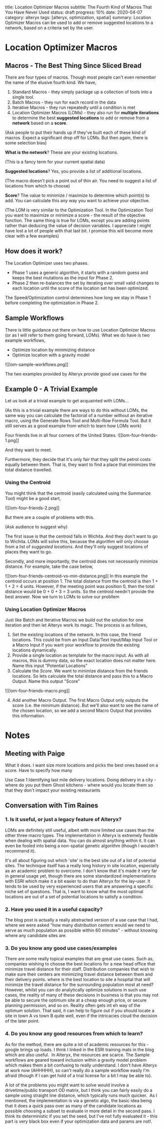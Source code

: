 title: Location Optimizer Macros
subtitle: The Fourth Kind of Macros That You Have Never Used
status: draft
progress: 10%
date: 2020-04-07
category: alteryx
tags: [alteryx, optimization, spatial]
summary: Location Optimizer Macros can be used to add or remove suggested locations to a network, based on a criteria set by the user.


# Location Optimizer Macros
## Macros - The Best Thing Since Sliced Bread
There are four types of macros. Though most people can't even remember the name of the elusive fourth kind. We have,
1. Standard Macros - they simply package up a collection of tools into a single tool.
2. Batch Macros - they run for each record in the data
3. Iterative Macros - they run repeatedly until a condition is met
4. Location Optimizer Macros (LOMs) - they also run for **multiple iterations** to determine the best **suggested locations** to add or remove from a **network** based on a **score**.

(Ask people to put their hands up if they've built each of these kind of macros. Expect a significant drop off for LOMs. But then again, there is some selection bias)

**What is the network**? These are your existing locations.

(This is a fancy term for your current spatial data)

**Suggested locations**? Yes, you provide a list of additional locations.

(The macro doesn't pick a point out of thin air. You need to suggest a list of locations from which to choose)

**Score**? The value to minimize / maximize to determine which point(s) to add. You can calculate this any way you want to achieve your objective.

(The LOM is very similar to the Optimization Tool. In the Optimization Tool you want to maximize or minimize a score - the result of the objective function. The same thing is true for LOMs, except you are adding points rather than deducing the value of decision variables. I appreciate I might have lost a lot of people with that last bit. I promise this will become more clear with a few examples)


## How does it work?
The Location Optimizer uses two phases.    
* Phase 1 uses a generic algorithm, it starts with a random guess and keeps the best mutations as the input for Phase 2. 
* Phase 2 then re-balances the set by iterating over small valid changes to each location until the score of the location set has been optimized.  
  
The Speed/Optimization control determines how long we stay in Phase 1 before completing the optimization in Phase 2.


## Sample Workflows
There is little guidance out there on how to use Location Optimizer Macros (or as I will refer to them going forward, LOMs). What we do have is two example workflows,
* Optimize location by minimizing distance
* Optimize location with a gravity model

![[lom-sample-workflows.png]]

The two examples provided by Alteryx provide good use cases for the 

## Example 0 - A Trivial Example
Let us look at a trivial example to get acquainted with LOMs...

(As this is a trivial example there are ways to do this without LOMs, the same way you can calculate the factorial of a number without an iterative macro, using the Generate Rows Tool and Multi-Row Formula Tool. But it still serves as a good example from which to learn how LOMs work)

Four friends live in all four corners of the United States. 
![[lom-four-friends-1.png]]

And they want to meet.

Furthermore, they decide that it's only fair that they split the petrol costs equally between them. That is, they want to find a place that minimizes the total distance travelled.

### Using the Centroid

You might think that the centroid (easily calculated using the Summarize Tool) might be a good start,

![[lom-four-friends-2.png]]

But there are a couple of problems with this.

(Ask audience to suggest why)

The first issue is that the centroid falls in Wichita. And they don't want to go to Wichita. LOMs will solve this, because the algorithm will only choose from a list of *suggested locations*. And they'll only suggest locations of places they want to go.

Secondly, and more importantly, the centroid does not necessarily minimize distance. For example, take the case below,

![[lom-four-friends-centroid-vs-min-distance.png]]
In this example the centroid occurs at position 1. The total distance from the centroid is then 1 + 1 + 2 = 4 units.
However, if the meeting point was position 0, then the total distance would be 0 + 0 + 3 = 3 units.
So the centroid needn't provide the best answer. Now we turn to LOMs to solve our probllem

### Using Location Optimizer Macros
Just like Batch and Iterative Macros we build out the solution for one iteration and then let Alteryx work its magic. The process is as follows,
1. Set the existing locations of the network. In this case, the friend locations. This could be from an Input Data/Text Input/Map Input Tool or a Macro Input if you want your workflow to provide the existing locations dynamically.
2. Provide a single location as template for the macro input. As with all macros, this is dummy data, so the exact location does not matter here. Name this input "Potential Locations"
3. Calculate the *Score*. We want to minimize distance from the friends locations. So lets calculate the total distance and pass this to a Macro Output. Name this output "Score"


![[lom-four-friends-macro.png]]

4. Add another Macro Output. The first Macro Output only outputs the score (i.e. the minimum distance). But we'll also want to see the name of the chosen location, so we add a second Macro Output that provides this information.


# Notes

## Meeting with Paige
What it does.
I want size more locations and picks the best ones based on a score. Have to specify how many

Use Case 1
Identifying last mile delivery locations. Doing delivery in a city - where do you put them
Ghost kitchens - where would you locate them so that they don't impact your existing restaurants

## Conversation with Tim Raines
### 1. Is it useful, or just a legacy feature of Alteryx?
LOMs are definitely still useful, albeit with more limited use cases than the other three macro types. The implementation in Alteryx is extremely flexible when dealing with spatial data. You can do almost anything within it. It can even be fooled into being a non-spatial genetic algorithm (though I wouldn't recommend it).

It's all about figuring out which 'site' is the best site out of a list of potential sites. The technique itself has a really long history in site location, especially as an academic problem to overcome. I don't know that it's made it very far in general usage yet, though there are some standardized implementations with ESRI which make it a bit easier to do than Alteryx for the lay-user. It tends to be used by very experienced users that are answering a specific niche set of questions. That is, I want to know what the most optimal locations are out of a set of potential locations to satisfy a condition.

### 2. Have you used it in a useful capacity?
The blog post is actually a really abstracted version of a use case that I had, where we were asked "how many distribution centers would we need to serve as much population as possible within 60 minutes" - without knowing where any candidate sites are.

### 3. Do you know any good use cases/examples
There are some really topical examples that are great use cases. Such as, companies wishing to choose the best locations for a new head office that minimize travel distance for their staff. Distribution companies that wish to make sure their centers are minimizing travel distance between them and their delivery points. where is the best location to site a hospital that will minimize the travel distance for the surrounding population most at need?
However, whilst you can do analytically optimize solutions in such use cases, the reality of many of these decisions in business is that you may not be able to secure the optimum site at a cheap enough price, or secure planning permission, and so on. Reality often gets int eh way of the optimum solution. That said, it can help to figure out if you should locate a site in town A vs town B quite well, even if the intricacies cloud the decision of the later point.

### 4. Do you know any good resources from which to learn?
As for the method, there are quite a lot of academic resources for this - google brings up loads. I think I linked in the ESRI training mats in the blog which are also useful.  In Alteryx, the resources are scarce. The Sample workflows are geared toward inclusion within a gravity model problem which makes them a bit confusing to really understand. I don't have Alteryx at work now (AHHHHH), so can't really do a sample workflow easily I'm afraid (though if I can get hold of a trial license for a bit I may be able to).  

A lot of the problems you might want to solve would involve a drivetime/public transport OD matrix, but I think you can fairly easily do a sample using straight line distance, which typically runs much quicker.  As I mentioned, the implementation is via a genetic algo, the basic idea being that it does a quick pass over as many of the candidate locations as possible choosing a subset to evaluate in more detail in the second pass. I think its deterministic if you set the seed, but I've not fully evaluated it - this part is very black box even if your optimization data and params are not!.

